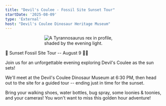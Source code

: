 ```yaml
---
title: "Devil's Coulee - Fossil Site Sunset Tour"
startDate: '2025-08-09'
type: 'External'
host: "Devil's Coulee Dinosaur Heritage Museum"
---
```


<figure style="display:flex; align-items: center; justify-content: center; flex-direction: column;">
    <img src="/events/2025/external/devilsCouleeEvening.jpg" alt="A Tyrannosaurus rex in profile, shaded by the evening light." style="max-width: 60%;">
</figure>

🌅 Sunset Fossil Site Tour -- August 9 🦴✨

Join us for an unforgettable evening exploring Devil's Coulee as the sun sets!

We'll meet at the Devil's Coulee Dinosaur Museum at 6:30 PM, then head out to the site for a guided tour -- ending just in time for the sunset.

Bring your walking shoes, water bottles, bug spray, some loonies & toonies, and your cameras! You won't want to miss this golden hour adventure!
